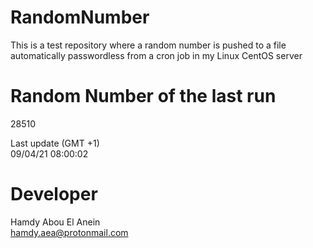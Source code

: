 # RandomNumber    
This is a test repository where a random number is pushed to a file automatically passwordless from a cron job in my Linux CentOS server    
# Random Number of the last run   
28510
      
Last update (GMT +1)    
09/04/21 08:00:02
# Developer    
Hamdy Abou El Anein   
hamdy.aea@protonmail.com

